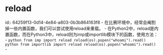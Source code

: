 # reload
id:: 64259f13-0d14-4e84-a803-0b3b864163f8
	- 在比赛环境中，经常会阉割掉一些内置函数，我们可以尝试使用reload来重载。
	- 在Python2中，reload是内置函数，而在Python3中，reload则为imp或importlib模块下的函数，使用方法：
	- ```python
	  from imp import reload
	  reload(os).popen("whoami").read()
	  ```
	  ```python
	  from importlib import reload
	  reload(os).popen("whoami").read()
	  ```
	-